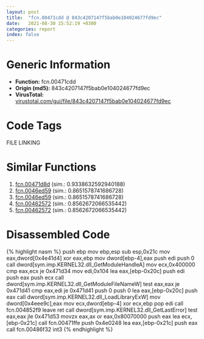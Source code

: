 ```yaml
---
layout: post
title:  "fcn.00471cdd @ 843c4207147f5bab0e104024677fd9ec"
date:   2021-08-30 15:52:19 +0300
categories: report
index: false
---
```


# Generic Information
- **Function:** fcn.00471cdd
- **Origin (md5):** 843c4207147f5bab0e104024677fd9ec
- **VirusTotal:** [virustotal.com/gui/file/843c4207147f5bab0e104024677fd9ec][virustotal_ref]

# Code Tags
<span class="tag" id="FILE">FILE</span>
<span class="tag" id="LINKING">LINKING</span>


# Similar Functions

1. [fcn.00471d8d][similar_1_ref] (sim.: 0.9338632592940188)
2. [fcn.0046ed59][similar_2_ref] (sim.: 0.8651578741686728)
3. [fcn.0046ed59][similar_3_ref] (sim.: 0.8651578741686728)
4. [fcn.00462572][similar_4_ref] (sim.: 0.8562672066535442)
5. [fcn.00462572][similar_5_ref] (sim.: 0.8562672066535442)


# Disassembled Code

{% highlight nasm %}
push ebp
mov ebp,esp
sub esp,0x21c
mov eax,dword[0x4e41d4]
xor eax,ebp
mov dword[ebp-4],eax
push edi
push 0
call dword[sym.imp.KERNEL32.dll_GetModuleHandleA]
mov ecx,0x400000
cmp eax,ecx
je 0x471d34
mov edi,0x104
lea eax,[ebp-0x20c]
push edi
push eax
push ecx
call dword[sym.imp.KERNEL32.dll_GetModuleFileNameW]
test eax,eax
je 0x471d41
cmp eax,edi
je 0x471d41
push 0
push 0
lea eax,[ebp-0x20c]
push eax
call dword[sym.imp.KERNEL32.dll_LoadLibraryExW]
mov dword[0x4eee9c],eax
mov ecx,dword[ebp-4]
xor ecx,ebp
pop edi
call fcn.004852f9
leave 
ret 
call dword[sym.imp.KERNEL32.dll_GetLastError]
test eax,eax
jle 0x471d53
movzx eax,ax
or eax,0x80070000
push eax
lea ecx,[ebp-0x21c]
call fcn.00471ffe
push 0x4e0248
lea eax,[ebp-0x21c]
push eax
call fcn.00486f32
int3 
{% endhighlight %}


[similar_1_ref]: /report/fcn.00471d8d@ba63c5f75a2177720b184529dbf918cf
[similar_2_ref]: /report/fcn.0046ed59@27ac6b5c7fa1ad11790cdc733c25a701
[similar_3_ref]: /report/fcn.0046ed59@9b5524245506621a9773176393787e61
[similar_4_ref]: /report/fcn.00462572@ba5ec83721de3ca10b3c9583f3b2c6a1
[similar_5_ref]: /report/fcn.00462572@53687e619dcac7d709f306d061d8daeb
[virustotal_ref]: https://www.virustotal.com/gui/file/843c4207147f5bab0e104024677fd9ec